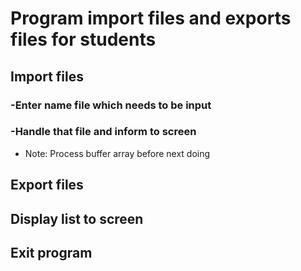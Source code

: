 #  Program import files and exports files for students
## Import files 
### -Enter name file which needs to be input
### -Handle that file and inform to screen
  - Note: Process buffer array before next doing
## Export files
## Display list to screen
## Exit program